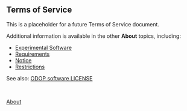 ## Terms of Service

This is a placeholder for a future Terms of Service document.

Additional information is available in the other **About** topics, including:   
* [Experimental Software](../experimental)
* [Requirements](../requirements)
* [Notice](Disclaimer)
* [Restrictions](Restrictions)

See also: [ODOP software LICENSE](../../../LICENSE)
   
   &nbsp;
   
[About](../)
